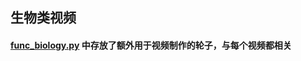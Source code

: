 ## 生物类视频  
#### [func_biology.py]([https://github.com/Gillott/My_manimCE/blob/main/My_vedios/math/func_math.py](https://github.com/Gillott/My_manimCE/blob/main/My_vedios/biology/func_biology.py)) 中存放了额外用于视频制作的轮子，与每个视频都相关  
